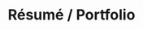 ---
link: "/resume/"
title: Résumé / Portfolio
layout: null
permalink: null
order: 1
external: false
---